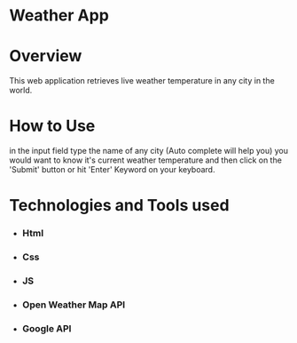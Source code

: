 <h1>Weather App</h1>

<h1>
    Overview
</h1>

<p>
   This web application retrieves live weather temperature in any city in the world.
</p>

<h1>How to Use</h1>

<p> in the input field type the name of any city (Auto complete will help you) you would want to know it's current weather temperature and then click on the 'Submit' button or hit 'Enter' Keyword on your 
    keyboard. 
</p>

<h1>Technologies and Tools used</h1>

<ul>
     <li><h3>Html</h3></li>
     <li><h3>Css</h3></li>
     <li><h3>JS</h3></li>
     <li><h3>Open Weather Map API</h3></li>
     <li><h3>Google API</h3></li> 
</ul>

